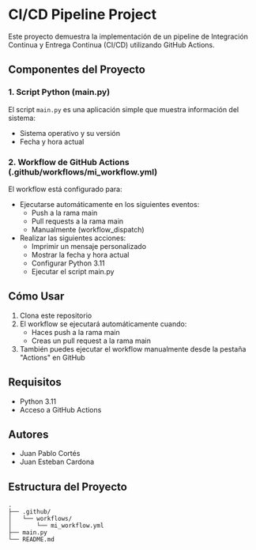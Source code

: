 # CI/CD Pipeline Project

Este proyecto demuestra la implementación de un pipeline de Integración Continua y Entrega Continua (CI/CD) utilizando GitHub Actions.

## Componentes del Proyecto

### 1. Script Python (main.py)
El script `main.py` es una aplicación simple que muestra información del sistema:
- Sistema operativo y su versión
- Fecha y hora actual

### 2. Workflow de GitHub Actions (.github/workflows/mi_workflow.yml)
El workflow está configurado para:
- Ejecutarse automáticamente en los siguientes eventos:
  - Push a la rama main
  - Pull requests a la rama main
  - Manualmente (workflow_dispatch)
- Realizar las siguientes acciones:
  - Imprimir un mensaje personalizado
  - Mostrar la fecha y hora actual
  - Configurar Python 3.11
  - Ejecutar el script main.py

## Cómo Usar

1. Clona este repositorio
2. El workflow se ejecutará automáticamente cuando:
   - Haces push a la rama main
   - Creas un pull request a la rama main
3. También puedes ejecutar el workflow manualmente desde la pestaña "Actions" en GitHub

## Requisitos

- Python 3.11
- Acceso a GitHub Actions

## Autores

- Juan Pablo Cortés
- Juan Esteban Cardona

## Estructura del Proyecto

```
.
├── .github/
│   └── workflows/
│       └── mi_workflow.yml
├── main.py
└── README.md
```